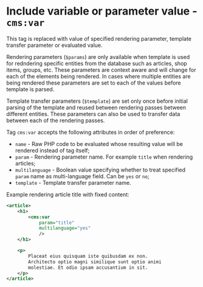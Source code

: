 # Include variable or parameter value - `cms:var`

This tag is replaced with value of specified rendering parameter, template transfer parameter or evaluated value.

Rendering parameters (`$params`) are only available when template is used for redndering specific entities from the database such as articles, shop items, groups, etc. These parameters are context aware and will change for each of the elements being rendered. In cases where multiple entities are being rendered these parameters are set to each of the values before template is parsed.

Template transfer parameters (`$template`) are set only once before initial parsing of the template and reused between rendering passes between different entities. These parameters can also be used to transfer data between each of the rendering passes.

Tag `cms:var` accepts the following attributes in order of preference:

- `name` - Raw PHP code to be evaluated whose resulting value will be rendered instead of tag itself;
- `param` - Rendering parameter name. For example `title` when rendering articles;
- `multilanguage` - Boolean value specifying whether to treat specified `param` name as multi-language field. Can be `yes` or `no`;
- `template` - Template transfer parameter name.

Example rendering article title with fixed content:

```xml
<article>
	<h1>
		<cms:var
			param="title"
			multilanguage="yes"
			/>
	</h1>

	<p>
		Placeat eius quisquam iste quibusdam ex non.
		Architecto optio magni similique sunt optio animi
		molestiae. Et odio ipsam accusantium in sit.
	</p>
</article>
```
